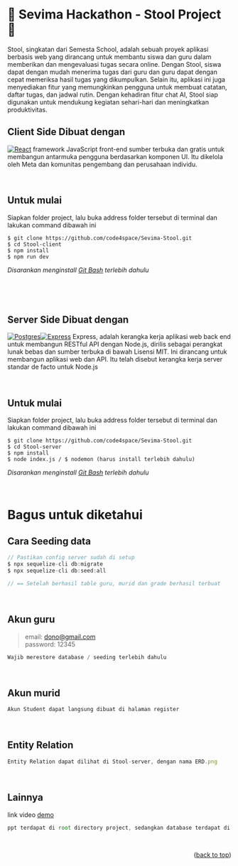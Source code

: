 <a id="readme-top"></a>
# &#127930; Sevima Hackathon - Stool Project &#127930;
Stool, singkatan dari Semesta School, adalah sebuah proyek aplikasi berbasis web yang dirancang untuk membantu siswa dan guru dalam memberikan dan mengevaluasi tugas secara online. Dengan Stool, siswa dapat dengan mudah menerima tugas dari guru dan guru dapat dengan cepat memeriksa hasil tugas yang dikumpulkan. Selain itu, aplikasi ini juga menyediakan fitur yang memungkinkan pengguna untuk membuat catatan, daftar tugas, dan jadwal rutin. Dengan kehadiran fitur chat AI, Stool siap digunakan untuk mendukung kegiatan sehari-hari dan meningkatkan produktivitas.

## Client Side Dibuat dengan

[![React][React.js]][React-url]
 framework JavaScript front-end sumber terbuka dan gratis untuk membangun antarmuka pengguna berdasarkan komponen UI. Itu dikelola oleh Meta dan komunitas pengembang dan perusahaan individu.

[React.js]: https://img.shields.io/badge/React-20232A?style=for-the-badge&logo=react&logoColor=61DAFB
[React-url]: https://reactjs.org/


&nbsp;

## Untuk mulai
Siapkan folder project, lalu buka address folder tersebut di terminal dan lakukan command dibawah ini 

  ```
  $ git clone https://github.com/code4space/Sevima-Stool.git
  $ cd Stool-client
  $ npm install
  $ npm run dev
  ```

*Disarankan menginstall [Git Bash](https://git-scm.com/downloads) terlebih dahulu*

&nbsp;

&nbsp;

## Server Side Dibuat dengan

[![Postgres][PostgreSQL]][Postgres-url][![Express][Express.js]][Express-url]
  Express, adalah kerangka kerja aplikasi web back end untuk membangun RESTful API dengan Node.js, dirilis sebagai perangkat lunak bebas dan sumber terbuka di bawah Lisensi MIT. Ini dirancang untuk membangun aplikasi web dan API. Itu telah disebut kerangka kerja server standar de facto untuk Node.js

[Express.js]: https://img.shields.io/badge/Express.js-404D59?style=for-the-badge
[PostgreSQL]: https://img.shields.io/badge/PostgreSQL-316192?style=for-the-badge&logo=postgresql&logoColor=white
[Express-url]: https://expressjs.com/
[Postgres-url]: https://www.postgresql.org/
[demo-url]: https://www.loom.com/share/d5962b1926d24607a61349afaed52d88?sid=22a49585-14fc-4f5f-8659-a939dd847ce5


&nbsp;

## Untuk mulai
Siapkan folder project, lalu buka address folder tersebut di terminal dan lakukan command dibawah ini 

  ```
  $ git clone https://github.com/code4space/Sevima-Stool.git
  $ cd Stool-server
  $ npm install
  $ node index.js / $ nodemon (harus install terlebih dahulu)
  ```

*Disarankan menginstall [Git Bash](https://git-scm.com/downloads) terlebih dahulu*


 &nbsp;

# Bagus untuk diketahui

## Cara Seeding data

  ```js
// Pastikan config server sudah di setup
  $ npx sequelize-cli db:migrate
  $ npx sequelize-cli db:seed:all

  // == Setelah berhasil table guru, murid dan grade berhasil terbuat 
  ```
 &nbsp;

## Akun guru

> email: dono@gmail.com <br/>
> password: 12345

```js
Wajib merestore database / seeding terlebih dahulu
```
 &nbsp;

## Akun murid

```js
Akun Student dapat langsung dibuat di halaman register
```

 &nbsp;
## Entity Relation

```js
Entity Relation dapat dilihat di Stool-server, dengan nama ERD.png
```

 &nbsp;

## Lainnya
link video [demo](https://www.loom.com/share/d5962b1926d24607a61349afaed52d88?sid=9ab27690-36ff-4e2f-b0c2-42d7c956a196)
```js
ppt terdapat di root directory project, sedangkan database terdapat di server side
```

 &nbsp;


<p align="right">(<a href="#readme-top">back to top</a>)</p>